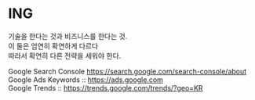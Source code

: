 # ING

기술을 한다는 것과 비즈니스를 한다는 것.<br/>
이 둘은 엄연히 확연하게 다르다<br/>
따라서 확연히 다른 전략을 세워야 한다.<br/>

Google Search Console https://search.google.com/search-console/about <br/>
Google Ads Keywords :: https://ads.google.com <br/>
Google Trends :: https://trends.google.com/trends/?geo=KR <br/>
